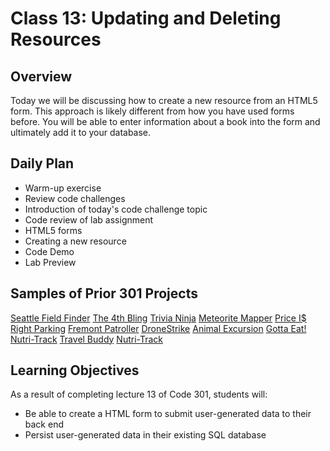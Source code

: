 # Class 13: Updating and Deleting Resources

## Overview

Today we will be discussing how to create a new resource from an HTML5 form. This approach is likely different from how you have used forms before. You will be able to enter information about a book into the form and ultimately add it to your database.

## Daily Plan

- Warm-up exercise
- Review code challenges
- Introduction of today's code challenge topic
- Code review of lab assignment
- HTML5 forms
- Creating a new resource
- Code Demo
- Lab Preview

## Samples of Prior 301 Projects

[Seattle Field Finder](https://field-finder.herokuapp.com/)
[The 4th Bling](https://bling-4th-the-money.herokuapp.com/)
[Trivia Ninja](https://trivia-ninja.herokuapp.com/)
[Meteorite Mapper](https://meteorite-mapper.herokuapp.com/)
[Price I$ Right Parking](http://priceisrightparking.herokuapp.com/)
[Fremont Patroller](https://fremont-bike-patroller.herokuapp.com/)
[DroneStrike](https://whendronesattack.herokuapp.com/)
[Animal Excursion](http://www.animal-excursion.fun/)
[Gotta Eat!](https://gotta-eat-app.herokuapp.com/home)
[Nutri-Track](http://www.nutri-track.fit/)
[Travel Buddy](http://www.travel-buddy.website/)
[Nutri-Track](http://www.nutri-track.fit/)


## Learning Objectives

As a result of completing lecture 13 of Code 301, students will:
- Be able to create a HTML form to submit user-generated data to their back end
- Persist user-generated data in their existing SQL database
